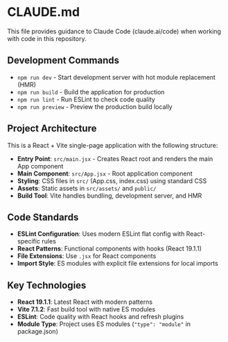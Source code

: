 # CLAUDE.md

This file provides guidance to Claude Code (claude.ai/code) when working with code in this repository.

## Development Commands

- `npm run dev` - Start development server with hot module replacement (HMR)
- `npm run build` - Build the application for production
- `npm run lint` - Run ESLint to check code quality
- `npm run preview` - Preview the production build locally

## Project Architecture

This is a React + Vite single-page application with the following structure:

- **Entry Point**: `src/main.jsx` - Creates React root and renders the main App component
- **Main Component**: `src/App.jsx` - Root application component
- **Styling**: CSS files in `src/` (App.css, index.css) using standard CSS
- **Assets**: Static assets in `src/assets/` and `public/`
- **Build Tool**: Vite handles bundling, development server, and HMR

## Code Standards

- **ESLint Configuration**: Uses modern ESLint flat config with React-specific rules
- **React Patterns**: Functional components with hooks (React 19.1.1)
- **File Extensions**: Use `.jsx` for React components
- **Import Style**: ES modules with explicit file extensions for local imports

## Key Technologies

- **React 19.1.1**: Latest React with modern patterns
- **Vite 7.1.2**: Fast build tool with native ES modules
- **ESLint**: Code quality with React hooks and refresh plugins
- **Module Type**: Project uses ES modules (`"type": "module"` in package.json)